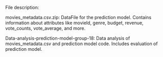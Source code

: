 File description:

movies_metadata.csv.zip: DataFile for the prediction model. Contains information about attributes like movieId, genre, budget, revenue, vote_counts, vote_average, and more.

Data-analysis-prediction-model-group-18: Data analysis of movies_metadata.csv and prediction model code. Includes evaluation of prediction model.

